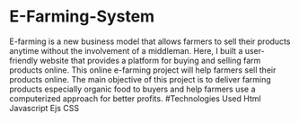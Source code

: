 # E-Farming-System
E-farming is a new business model that allows farmers to sell their products anytime
without the involvement of a middleman. Here, I built a user-friendly website that provides
a platform for buying and selling farm products online. This online e-farming project will
help farmers sell their products online. The main objective of this project is to deliver
farming products especially organic food to buyers and help farmers use a computerized
approach for better profits. 
#Technologies Used
Html
Javascript
Ejs
CSS
